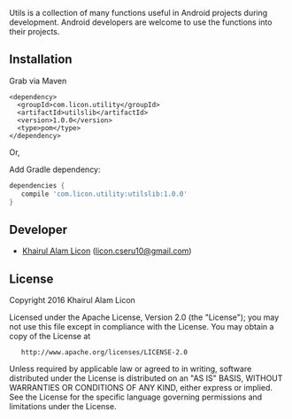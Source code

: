Utils is a collection of many functions useful in Android projects during development. Android developers are welcome to use the functions into their projects.

Installation
------------

Grab via Maven

```
<dependency>
  <groupId>com.licon.utility</groupId>
  <artifactId>utilslib</artifactId>
  <version>1.0.0</version>
  <type>pom</type>
</dependency>
```
Or,

Add Gradle dependency:

```gradle
dependencies {
   compile 'com.licon.utility:utilslib:1.0.0'
}
```

Developer
---------

* [Khairul Alam Licon](https://github.com/liconrepo) (<licon.cseru10@gmail.com>)


License
--------

   Copyright 2016 Khairul Alam Licon

   Licensed under the Apache License, Version 2.0 (the "License");
   you may not use this file except in compliance with the License.
   You may obtain a copy of the License at

       http://www.apache.org/licenses/LICENSE-2.0

   Unless required by applicable law or agreed to in writing, software
   distributed under the License is distributed on an "AS IS" BASIS,
   WITHOUT WARRANTIES OR CONDITIONS OF ANY KIND, either express or implied.
   See the License for the specific language governing permissions and
   limitations under the License.